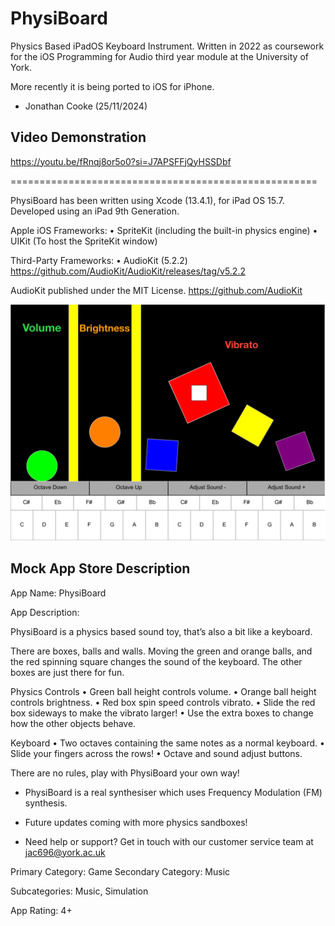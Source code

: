 # PhysiBoard
Physics Based iPadOS Keyboard Instrument.
Written in 2022 as coursework for the iOS Programming for Audio third year module at the University of York. 

More recently it is being ported to iOS for iPhone.

- Jonathan Cooke
  (25/11/2024)

## Video Demonstration
https://youtu.be/fRnqj8or5o0?si=J7APSFFjQyHSSDbf

=====================================================

PhysiBoard has been written using Xcode (13.4.1), for iPad OS 15.7. Developed using an iPad 9th Generation.

Apple iOS Frameworks:
• SpriteKit (including the built-in physics engine)
• UIKit (To host the SpriteKit window)

Third-Party Frameworks:
• AudioKit (5.2.2) https://github.com/AudioKit/AudioKit/releases/tag/v5.2.2

AudioKit published under the MIT License.
https://github.com/AudioKit

![image](Images/MainInterface.png)

## Mock App Store Description

App Name: PhysiBoard

App Description:

PhysiBoard is a physics based sound toy, that’s also a bit like a keyboard. 

There are boxes, balls and walls. Moving the green and orange balls, and the red spinning square changes the sound of the keyboard. The other boxes are just there for fun.

Physics Controls
• Green ball height controls volume.
• Orange ball height controls brightness.
• Red box spin speed controls vibrato.
• Slide the red box sideways to make the vibrato larger!
• Use the extra boxes to change how the other objects behave.

Keyboard
• Two octaves containing the same notes as a normal keyboard.
• Slide your fingers across the rows!
• Octave and sound adjust buttons.

There are no rules, play with PhysiBoard your own way!

- PhysiBoard is a real synthesiser which uses Frequency Modulation (FM) synthesis.

- Future updates coming with more physics sandboxes!

- Need help or support? Get in touch with our customer service team at jac696@york.ac.uk


Primary Category: Game
Secondary Category: Music

Subcategories: Music, Simulation

App Rating: 4+
